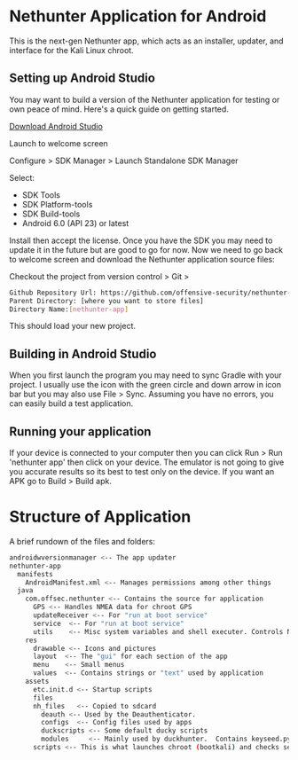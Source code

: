 # Nethunter Application for Android

This is the next-gen Nethunter app, which acts as an installer, updater,
and interface for the Kali Linux chroot.

## Setting up Android Studio

You may want to build a version of the Nethunter application for testing or own peace of mind.  Here's a quick guide on getting started.

[Download Android Studio](http://developer.android.com/sdk/index.html)

Launch to welcome screen

Configure > SDK Manager > Launch Standalone SDK Manager

Select:
* SDK Tools
* SDK Platform-tools
* SDK Build-tools
* Android 6.0 (API 23) or latest

Install then accept the license.  Once you have the SDK you may need to update it in the future but are good to go for now.  Now we need to go back to welcome screen and download the Nethunter application source files:

Checkout the project from version control > Git >
```bash
Github Repository Url: https://github.com/offensive-security/nethunter-app.git
Parent Directory: [where you want to store files]
Directory Name:[nethunter-app]
```

This should load your new project.

## Building in Android Studio

When you first launch the program you may need to sync Gradle with your project.  I usually use the icon with the green circle and down arrow in icon bar but you may also use File > Sync.  Assuming you have no errors, you can easily build a test application.

## Running your application

If your device is connected to your computer then you can click Run > Run 'nethunter app' then click on your device.  The emulator is not going to give you accurate results so its best to test only on the device.  If you want an APK go to Build > Build apk.


# Structure of Application

A brief rundown of the files and folders:
```bash
androidwversionmanager <-- The app updater
nethunter-app
  manifests
    AndroidManifest.xml <-- Manages permissions among other things
  java
    com.offsec.nethunter <-- Contains the source for application
      GPS <-- Handles NMEA data for chroot GPS
      updateReceiver <-- For "run at boot service"
      service  <-- For "run at boot service"
      utils    <-- Misc system variables and shell executer. Controls Nethunter paths also
    res
      drawable <-- Icons and pictures
      layout  <-- The "gui" for each section of the app
      menu    <-- Small menus
      values  <-- Contains strings or "text" used by application
    assets
      etc.init.d <-- Startup scripts
      files
      nh_files   <-- Copied to sdcard
        deauth <-- Used by the Deauthenticator.
        configs  <-- Config files used by apps
        duckscripts <-- Some default ducky scripts
        modules     <-- Mainly used by duckhunter.  Contains keyseed.py which does all the HID work.
      scripts <-- This is what launches chroot (bootkali) and checks services
```
